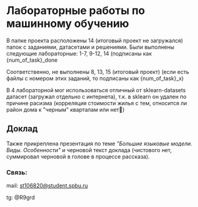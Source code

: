 # Лабораторные работы по машинному обучению
В папке проекта расположены 14 (итоговый проект не загружался) папок с заданиями, датасетами и решениями.
Были выполнены следующие лабораторные:
1-7, 9-12, 14 (подписаны как {num_of_task}_done

Соответственно, не выполнены 8, 13, 15 (итоговый проект) (если есть файлы с номером этих заданий, то подписаны как {num_of_task}_x)

В 4 лабораторной мог использоваться отличный от sklearn-datasets датасет (загружал отдельно с интернета), т.к. в sklearn он удален по причине расизма (корреляция стоимости жилья с тем, относится ли район дома к "черным" кварталам или нет🤔)

## Доклад
Также прикреплена презентация по теме *"Большие языковые модели. Виды. Особенности"* и черновой текст доклада (чистового нет, суммировал черновой в голове в процессе рассказа).


### Связь:
mail: st106820@student.spbu.ru 

tg: @R9grd
